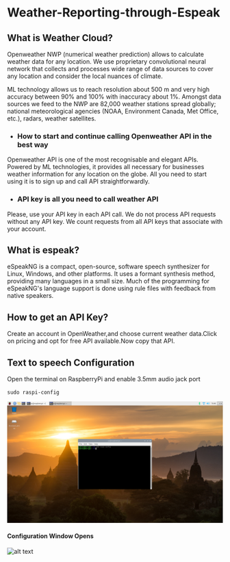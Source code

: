 # Weather-Reporting-through-Espeak

## What is Weather Cloud?
Openweather NWP (numerical weather prediction) allows to calculate weather data for any location. We use proprietary convolutional neural network that collects and processes wide range of data sources to cover any location and consider the local nuances of climate. 

ML technology allows us to reach resolution about 500 m and very high accuracy between 90% and 100% with inaccuracy about 1%. Amongst data sources we feed to the NWP are 82,000 weather stations spread globally; national meteorological agencies (NOAA, Environment Canada, Met Office, etc.), radars, weather satellites.

- ### How to start and continue calling Openweather API in the best way
Openweather API is one of the most recognisable and elegant APIs. Powered by ML technologies, it provides all necessary for businesses weather information for any location on the globe. All you need to start using it is to sign up and call API straightforwardly.

- ### API key is all you need to call weather API
Please, use your API key in each API call. We do not process API requests without any API key. We count requests from all API keys that associate with your account.

## What is espeak?
eSpeakNG is a compact, open-source, software speech synthesizer for Linux, Windows, and other platforms. It uses a formant synthesis method, providing many languages in a small size. Much of the programming for eSpeakNG's language support is done using rule files with feedback from native speakers.

## How to get an API Key?
Create an account in OpenWeather,and choose current weather data.Click on pricing and opt for free API available.Now copy that API.

## Text to speech Configuration
Open the terminal on RaspberryPi and enable 3.5mm audio jack port
```
sudo raspi-config
```
![alt text](https://github.com/Anmol17Agarwal/Weather-Reporting-through-Espeak/blob/main/2021-01-18-164618_1920x1080_scrot.png)

#### Configuration Window Opens

![alt text]()
